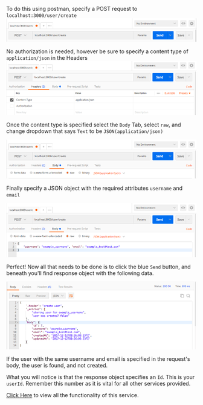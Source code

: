 To do this using postman, specify a POST request to `localhost:3000/user/create`
![postman user creation 1](/assets/postman_user_creation_1.png)

No authorization is needed, however be sure to specify a content type of
`application/json` in the Headers
![postman user creation 2](/assets/postman_user_creation_2.png)

Once the content type is specified select the `Body` Tab, select `raw`, and
change dropdown that says `Text` to be `JSON(application/json)`

![postman user creation 3](/assets/postman_user_creation_3.png)

Finally specify a JSON object with the required attributes `username` and
`email`

![postman user creation 4](/assets/postman_user_creation_4.png)

Perfect! Now all that needs to be done is to click the blue `Send` button, and
beneath you'll find response object with the following data.

![postman user creation 5](/assets/postman_user_creation_5.png)

If the user with the same username and email is specified in the request's body,
the user is found, and not created.

What you will notice is that the response object specifies an `Id`. This is your
`userId`. Remember this number as it is vital for all other services provided.

[Click Here](/server/SERVICE_ENDPOINTS.md) to view all the functionality of this
service.
